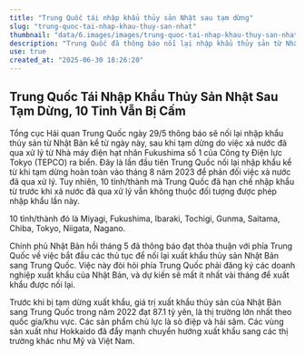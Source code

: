 ```yaml
---
title: "Trung Quốc tái nhập khẩu thủy sản Nhật sau tạm dừng"
slug: "trung-quoc-tai-nhap-khau-thuy-san-nhat"
thumbnail: "data/6.images/images/trung-quoc-tai-nhap-khau-thuy-san-nhat.webp"
description: "Trung Quốc đã thông báo nối lại nhập khẩu thủy sản từ Nhật Bản, lần đầu tiên kể từ tháng 8 năm 2023. Tuy nhiên, 10 tỉnh/thành vẫn nằm ngoài danh sách được phép."
use: true
created_at: "2025-06-30 18:26:20"
---
```


## Trung Quốc Tái Nhập Khẩu Thủy Sản Nhật Sau Tạm Dừng, 10 Tỉnh Vẫn Bị Cấm

Tổng cục Hải quan Trung Quốc ngày 29/5 thông báo sẽ nối lại nhập khẩu thủy sản từ Nhật Bản kể từ ngày này, sau khi tạm dừng do việc xả nước đã qua xử lý từ Nhà máy điện hạt nhân Fukushima số 1 của Công ty Điện lực Tokyo (TEPCO) ra biển. Đây là lần đầu tiên Trung Quốc nối lại nhập khẩu kể từ khi tạm dừng hoàn toàn vào tháng 8 năm 2023 để phản đối việc xả nước đã qua xử lý. Tuy nhiên, 10 tỉnh/thành mà Trung Quốc đã hạn chế nhập khẩu từ trước khi xả nước đã qua xử lý vẫn không thuộc đối tượng được phép nhập khẩu lần này.

10 tỉnh/thành đó là Miyagi, Fukushima, Ibaraki, Tochigi, Gunma, Saitama, Chiba, Tokyo, Niigata, Nagano.

Chính phủ Nhật Bản hồi tháng 5 đã thông báo đạt thỏa thuận với phía Trung Quốc về việc bắt đầu các thủ tục để nối lại xuất khẩu thủy sản Nhật Bản sang Trung Quốc. Việc này đòi hỏi phía Trung Quốc phải đăng ký các doanh nghiệp xuất khẩu của Nhật Bản, và dự kiến sẽ mất ít nhất vài tháng để xuất khẩu được nối lại.

Trước khi bị tạm dừng xuất khẩu, giá trị xuất khẩu thủy sản của Nhật Bản sang Trung Quốc trong năm 2022 đạt 87.1 tỷ yên, là thị trường lớn nhất theo quốc gia/khu vực. Các sản phẩm chủ lực là sò điệp và hải sâm. Các vùng sản xuất như Hokkaido đã đẩy mạnh chuyển hướng xuất khẩu sang các thị trường khác như Mỹ và Việt Nam.